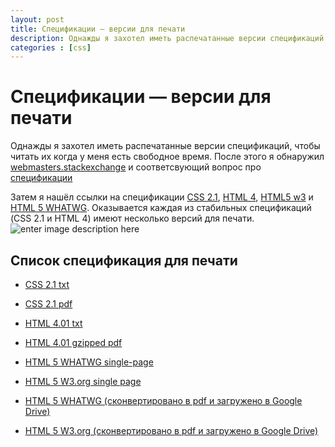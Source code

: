 ```yaml
---
layout: post
title: Спецификации — версии для печати
description: Однажды я захотел иметь распечатанные версии спецификаций, чтобы читать их когда у меня есть свободное время.
categories : [css]
---
```



Спецификации — версии для печати
================================================================================

Однажды я захотел иметь распечатанные версии спецификаций, чтобы читать их когда у меня есть свободное время. После этого я обнаружил [webmasters.stackexchange][1] и соответсвующий вопрос про [спецификации][2]

Затем я нашёл ссылки на спецификации [CSS 2.1][3], [HTML 4][4], [HTML5 w3][5] и [HTML 5 WHATWG][6]. Оказывается каждая из стабильных спецификаций (CSS 2.1 и HTML 4) имеют несколько версий для печати.
![enter image description here][7]

## Список спецификация для печати
* [CSS 2.1 txt][8]
* [CSS 2.1 pdf][9]
* [HTML 4.01 txt][10]
* [HTML 4.01 gzipped pdf][11]
* [HTML 5 WHATWG single-page][12]
* [HTML 5 W3.org single page][13]
* [HTML 5 WHATWG (сконвертировано в pdf и загружено в Google Drive)][14]
* [HTML 5 W3.org (сконвертировано в pdf и загружено в Google Drive)][15]


  [1]: http://webmasters.stackexchange.com
  [2]: http://webmasters.stackexchange.com/questions/14676/what-documentation-exists-for-html-css-and-javascript
  [3]: http://www.w3.org/TR/CSS21/
  [4]: http://www.w3.org/TR/html401/
  [5]: http://dev.w3.org/html5/spec/single-page.html
  [6]: http://www.whatwg.org/specs/web-apps/current-work/
  [7]: http://i.stack.imgur.com/B2X2Z.png
  [8]: http://www.w3.org/TR/CSS21/css2.txt
  [9]: http://www.w3.org/TR/CSS21/css2.pdf
  [10]: http://www.w3.org/TR/html401/html40.txt
  [11]: http://www.w3.org/TR/html401/html40.pdf.gz
  [12]: http://www.whatwg.org/specs/web-apps/current-work/
  [13]: http://dev.w3.org/html5/spec/single-page.html
  [14]: https://docs.google.com/open?id=0Bz1IKTLF1xFPbVg0ZE9nSDl3NzA
  [15]: https://docs.google.com/open?id=0Bz1IKTLF1xFPUkJ3UEd4TE9iMVE
